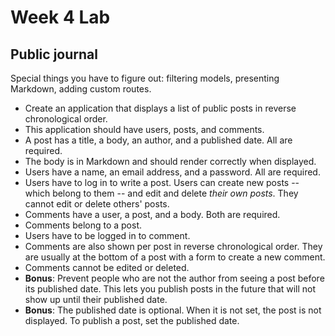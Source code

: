 # Week 4 Lab

## Public journal

Special things you have to figure out: filtering models, presenting Markdown,
adding custom routes.

* Create an application that displays a list of public posts in reverse chronological order.
* This application should have users, posts, and comments.
* A post has a title, a body, an author, and a published date. All are required.
* The body is in Markdown and should render correctly when displayed.
* Users have a name, an email address, and a password. All are required.
* Users have to log in to write a post. Users can create new posts -- which belong to them -- and edit and delete _their own posts_. They cannot edit or delete others' posts.
* Comments have a user, a post, and a body. Both are required.
* Comments belong to a post.
* Users have to be logged in to comment.
* Comments are also shown per post in reverse chronological order. They are usually at the bottom of a post with a form to create a new comment.
* Comments cannot be edited or deleted.
* **Bonus**: Prevent people who are not the author from seeing a post before its published date. This lets you publish posts in the future that will not show up until their published date.
* **Bonus**: The published date is optional. When it is not set, the post is not displayed. To publish a post, set the published date.

